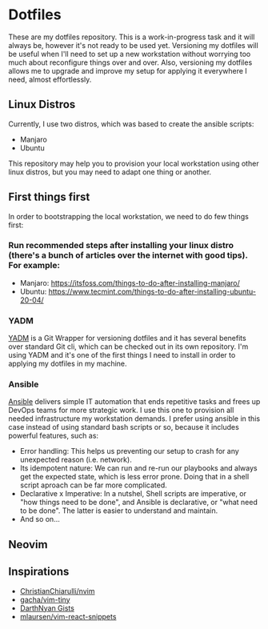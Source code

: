 # Dotfiles

These are my dotfiles repository. This is a work-in-progress task and it will always be, however it's not ready to be used yet.
Versioning my dotfiles will be useful when I'll need to set up a new workstation without worrying too much about reconfigure things over and over.
Also, versioning my dotfiles allows me to upgrade and improve my setup for applying it everywhere I need, almost effortlessly.

## Linux Distros

Currently, I use two distros, which was based to create the ansible scripts:

- Manjaro
- Ubuntu

This repository may help you to provision your local workstation using other linux distros, but you may need to adapt one thing or another.

## First things first

In order to bootstrapping the local workstation, we need to do few things first:

### Run recommended steps after installing your linux distro (there's a bunch of articles over the internet with good tips). For example:

- Manjaro: https://itsfoss.com/things-to-do-after-installing-manjaro/
- Ubuntu: https://www.tecmint.com/things-to-do-after-installing-ubuntu-20-04/

### YADM

[YADM](https://yadm.io) is a Git Wrapper for versioning dotfiles and it has several benefits over standard Git cli, which can be checked out in its
own repository. I'm using YADM and it's one of the first things I need to install in order to applying my dotfiles in my machine.

### Ansible

[Ansible](https://www.ansible.com) delivers simple IT automation that ends repetitive tasks and frees up DevOps teams for more strategic work. I use this one to provision
all needed infrastructure my workstation demands. I prefer using ansible in this case instead of using standard bash scripts or so,
because it includes powerful features, such as:

- Error handling: This helps us preventing our setup to crash for any unexpected reason (i.e. network).
- Its idempotent nature: We can run and re-run our playbooks and always get the expected state, which is less error prone. Doing that in a shell script aproach can be far more complicated.
- Declarative x Imperative: In a nutshel, Shell scripts are imperative, or "how things need to be done", and Ansible is declarative, or "what need to be done". The latter is easier to understand and maintain.
- And so on...

## Neovim

## Inspirations

- [ChristianChiarulli/nvim](https://github.com/ChristianChiarulli/nvim)
- [gacha/vim-tiny](https://github.com/gacha/vim-tiny)
- [DarthNyan Gists](https://gist.github.com/DarthNyan)
- [mlaursen/vim-react-snippets](https://github.com/mlaursen/vim-react-snippets)
